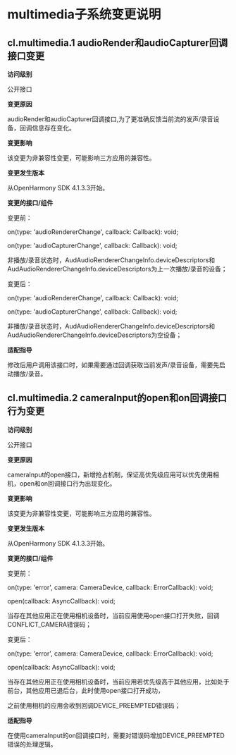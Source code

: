 # multimedia子系统变更说明

## cl.multimedia.1 audioRender和audioCapturer回调接口变更

**访问级别**

公开接口

**变更原因**

audioRender和audioCapturer回调接口,为了更准确反馈当前流的发声/录音设备，回调信息存在变化。

**变更影响**

该变更为非兼容性变更，可能影响三方应用的兼容性。

**变更发生版本**

从OpenHarmony SDK 4.1.3.3开始。

**变更的接口/组件**

变更前：

on(type: 'audioRendererChange', callback: Callback<AudioRendererChangeInfoArray>): void;

on(type: 'audioCapturerChange', callback: Callback<AudioCapturerChangeInfoArray>): void;

非播放/录音状态时，AudAudioRendererChangeInfo.deviceDescriptors和AudAudioRendererChangeInfo.deviceDescriptors为上一次播放/录音的设备；

变更后：

on(type: 'audioRendererChange', callback: Callback<AudioRendererChangeInfoArray>): void;

on(type: 'audioCapturerChange', callback: Callback<AudioCapturerChangeInfoArray>): void;

非播放/录音状态时，AudAudioRendererChangeInfo.deviceDescriptors和AudAudioRendererChangeInfo.deviceDescriptors为空设备；

**适配指导**

修改后用户调用该接口时，如果需要通过回调获取当前发声/录音设备，需要先启动播放/录音。

## cl.multimedia.2 cameraInput的open和on回调接口行为变更

**访问级别**

公开接口

**变更原因**

cameraInput的open接口，新增抢占机制，保证高优先级应用可以优先使用相机，open和on回调接口行为出现变化。

**变更影响**

该变更为非兼容性变更，可能影响三方应用的兼容性。

**变更发生版本**

从OpenHarmony SDK 4.1.3.3开始。

**变更的接口/组件**

变更前：

on(type: 'error', camera: CameraDevice, callback: ErrorCallback): void;

open(callback: AsyncCallback<void>): void;

当存在其他应用正在使用相机设备时，当前应用使用open接口打开失败，回调CONFLICT_CAMERA错误码；

变更后：

on(type: 'error', camera: CameraDevice, callback: ErrorCallback): void;

open(callback: AsyncCallback<void>): void;

当存在其他应用正在使用相机设备时，当前应用若优先级高于其他应用，比如处于前台，其他应用已退后台，此时使用open接口打开成功，

之前使用相机的应用会收到回调DEVICE_PREEMPTED错误码；

**适配指导**

在使用cameraInput的on回调接口时，需要对错误码增加DEVICE_PREEMPTED错误的处理逻辑。